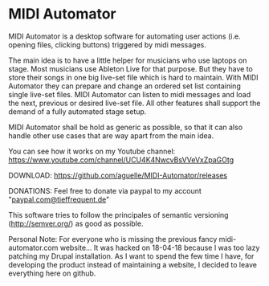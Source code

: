 MIDI Automator
======

MIDI Automator is a desktop software for automating user actions (i.e. opening files, clicking buttons) 
triggered by midi messages. 

The main idea is to have a little helper for musicians who use laptops on stage. 
Most musicians use Ableton Live for that purpose. But they have to store their songs
in one big live-set file which is hard to maintain. With MIDI Automator they can prepare and change
an ordered set list containing single live-set files. MIDI Automator can listen to midi messages and
load the next, previous or desired live-set file. All other features shall support the demand
of a fully automated stage setup.

MIDI Automator shall be hold as generic as possible, so that it can also handle other use cases 
that are way apart from the main idea.

You can see how it works on my Youtube channel: https://www.youtube.com/channel/UCU4K4NwcvBsVVeVxZpaGOtg

DOWNLOAD: https://github.com/aguelle/MIDI-Automator/releases

DONATIONS: Feel free to donate via paypal to my account "paypal.com@tieffrequent.de"

This software tries to follow the principales of semantic versioning (http://semver.org/) as good as possible.

Personal Note:
For everyone who is missing the previous fancy midi-automator.com website... It was hacked on 18-04-18 because I was too lazy patching my Drupal installation. As I want to spend the few time I have, for developing the product instead of maintaining a website, I decided to leave everything here on github.
